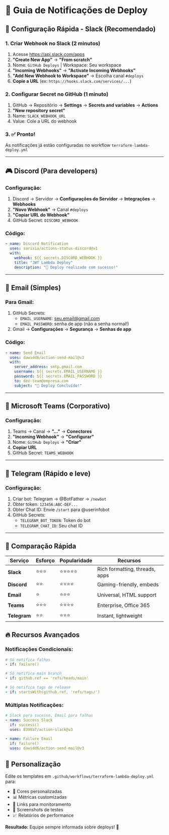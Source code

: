 # 📢 Guia de Notificações de Deploy

## 🚀 **Configuração Rápida - Slack** (Recomendado)

### **1. Criar Webhook no Slack (2 minutos)**
1. Acesse https://api.slack.com/apps
2. **"Create New App"** → **"From scratch"**
3. Nome: `GitHub Deploys` | Workspace: Seu workspace
4. **"Incoming Webhooks"** → **"Activate Incoming Webhooks"**
5. **"Add New Webhook to Workspace"** → Escolha canal `#deploys`
6. **Copie a URL** (ex: `https://hooks.slack.com/services/...`)

### **2. Configurar Secret no GitHub (1 minuto)**
1. GitHub → Repositório → **Settings** → **Secrets and variables** → **Actions**
2. **"New repository secret"**
3. Name: `SLACK_WEBHOOK_URL`
4. Value: Cole a URL do webhook

### **3. ✅ Pronto!**
As notificações já estão configuradas no workflow `terraform-lambda-deploy.yml`

---

## 🎮 **Discord** (Para developers)

### **Configuração:**
1. Discord → Servidor → **Configurações do Servidor** → **Integrações** → **Webhooks**
2. **"Novo Webhook"** → Canal `#deploys`
3. **"Copiar URL do Webhook"**
4. GitHub Secret: `DISCORD_WEBHOOK`

### **Código:**
```yaml
- name: Discord Notification
  uses: sarisia/actions-status-discord@v1
  with:
    webhook: ${{ secrets.DISCORD_WEBHOOK }}
    title: "JWT Lambda Deploy"
    description: "🚀 Deploy realizado com sucesso!"
```

---

## 📧 **Email** (Simples)

### **Para Gmail:**
1. GitHub Secrets:
   - `EMAIL_USERNAME`: seu.email@gmail.com
   - `EMAIL_PASSWORD`: senha de app (não a senha normal!)
2. Gmail → **Configurações** → **Segurança** → **Senhas de app**

### **Código:**
```yaml
- name: Send Email
  uses: dawidd6/action-send-mail@v3
  with:
    server_address: smtp.gmail.com
    username: ${{ secrets.EMAIL_USERNAME }}
    password: ${{ secrets.EMAIL_PASSWORD }}
    to: dev-team@empresa.com
    subject: "🚀 Deploy Concluído!"
```

---

## 💼 **Microsoft Teams** (Corporativo)

### **Configuração:**
1. Teams → Canal → **"..."** → **Conectores**
2. **"Incoming Webhook"** → **"Configurar"**
3. Nome: `GitHub Deploys` → **"Criar"**
4. **Copiar URL**
5. GitHub Secret: `TEAMS_WEBHOOK`

---

## 📱 **Telegram** (Rápido e leve)

### **Configuração:**
1. Criar bot: Telegram → @BotFather → `/newbot`
2. Obter token: `123456:ABC-DEF...`
3. Obter Chat ID: Envie `/start` para @userinfobot
4. GitHub Secrets:
   - `TELEGRAM_BOT_TOKEN`: Token do bot
   - `TELEGRAM_CHAT_ID`: Seu chat ID

---

## 🎯 **Comparação Rápida**

| Serviço | Esforço | Popularidade | Recursos |
|---------|---------|--------------|----------|
| **Slack** | ⭐⭐⭐ | ⭐⭐⭐⭐⭐ | Rich formatting, threads, apps |
| **Discord** | ⭐⭐ | ⭐⭐⭐⭐ | Gaming-friendly, embeds |
| **Email** | ⭐ | ⭐⭐⭐ | Universal, HTML support |
| **Teams** | ⭐⭐⭐ | ⭐⭐⭐⭐ | Enterprise, Office 365 |
| **Telegram** | ⭐⭐ | ⭐⭐⭐ | Instant, lightweight |

## 🔥 **Recursos Avançados**

### **Notificações Condicionais:**
```yaml
# Só notifica falhas
- if: failure()

# Só notifica main branch  
- if: github.ref == 'refs/heads/main'

# Só notifica tags de release
- if: startsWith(github.ref, 'refs/tags/')
```

### **Múltiplas Notificações:**
```yaml
# Slack para sucesso, Email para falhas
- name: Success Slack
  if: success()
  uses: 8398a7/action-slack@v3
  
- name: Failure Email
  if: failure()  
  uses: dawidd6/action-send-mail@v3
```

## 🎨 **Personalização**

Edite os templates em `.github/workflows/terraform-lambda-deploy.yml` para:
- 🎨 Cores personalizadas
- 📊 Métricas customizadas  
- 🔗 Links para monitoramento
- 📸 Screenshots de testes
- 📈 Relatórios de performance

**Resultado:** Equipe sempre informada sobre deploys! 🚀 